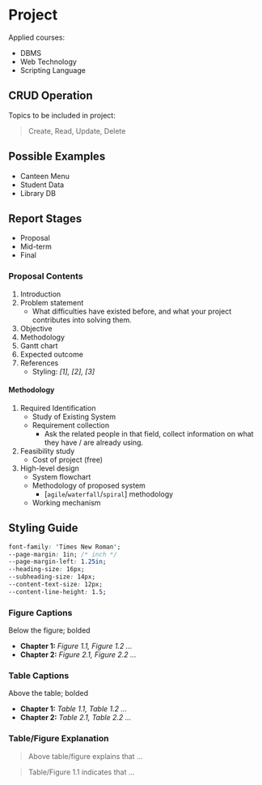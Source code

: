 # Project
Applied courses:
* DBMS
* Web Technology
* Scripting Language

## CRUD Operation
Topics to be included in project:
> Create, Read, Update, Delete

## Possible Examples
* Canteen Menu
* Student Data
* Library DB

## Report Stages
* Proposal
* Mid-term
* Final

### Proposal Contents
1. Introduction
2. Problem statement
	* What difficulties have existed before, and what your project contributes into solving them.
3. Objective
4. Methodology
5. Gantt chart
6. Expected outcome
7. References
	* Styling: *[1], [2], [3]*

#### Methodology
1. Required Identification
	* Study of Existing System
	* Requirement collection
		* Ask the related people in that field, collect information on what they have / are already using.
2. Feasibility study
	* Cost of project (free)
3. High-level design
	* System flowchart
	* Methodology of proposed system
		* [`agile`/`waterfall`/`spiral`] methodology
	* Working mechanism

## Styling Guide
```css
font-family: 'Times New Roman';
--page-margin: 1in; /* inch */
--page-margin-left: 1.25in;
--heading-size: 16px;
--subheading-size: 14px;
--content-text-size: 12px;
--content-line-height: 1.5;
```

### Figure Captions
Below the figure; bolded
* **Chapter 1:** *Figure 1.1, Figure 1.2 ...*
* **Chapter 2:** *Figure 2.1, Figure 2.2 ...*

### Table Captions
Above the table; bolded
* **Chapter 1:** *Table 1.1, Table 1.2 ...*
* **Chapter 2:** *Table 2.1, Table 2.2 ...*

### Table/Figure Explanation
> Above table/figure explains that ...

> Table/Figure 1.1 indicates that ...

